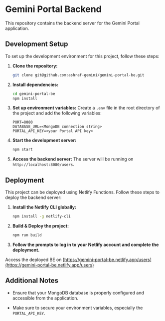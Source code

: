 # Gemini Portal Backend

This repository contains the backend server for the Gemini Portal application.

## Development Setup

To set up the development environment for this project, follow these steps:

1. **Clone the repository:**

   ```bash
   git clone git@github.com:ashraf-gemini/gemini-portal-be.git
   ```

2. **Install dependencies:**

   ```bash
   cd gemini-portal-be
   npm install
   ```

3. **Set up environment variables:**
   Create a `.env` file in the root directory of the project and add the following variables:

   ```
   PORT=8080
   DATABASE_URL=<MongoDB connection string>
   PORTAL_API_KEY=<your Portal API key>
   ```

4. **Start the development server:**

   ```bash
   npm start
   ```

5. **Access the backend server:**
   The server will be running on `http://localhost:8080/users`.

## Deployment

This project can be deployed using Netlify Functions. Follow these steps to deploy the backend server:

1. **Install the Netlify CLI globally:**

   ```bash
   npm install -g netlify-cli
   ```

2. **Build & Deploy the project:**

   ```bash
   npm run build
   ```

3. **Follow the prompts to log in to your Netlify account and complete the deployment.**

Access the deployed BE on [https://gemini-portal-be.netlify.app/users](https://gemini-portal-be.netlify.app/users)

## Additional Notes

- Ensure that your MongoDB database is properly configured and accessible from the application.

- Make sure to secure your environment variables, especially the `PORTAL_API_KEY`.
